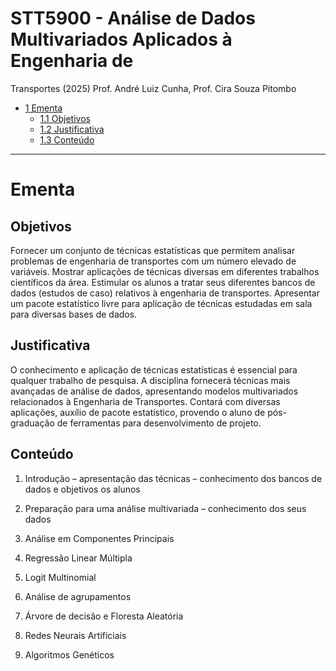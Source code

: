 # STT5900 - Análise de Dados Multivariados Aplicados à Engenharia de
Transportes (2025)
Prof. André Luiz Cunha, Prof. Cira Souza Pitombo

- [<span class="toc-section-number">1</span> Ementa](#ementa)
  - [<span class="toc-section-number">1.1</span> Objetivos](#objetivos)
  - [<span class="toc-section-number">1.2</span>
    Justificativa](#justificativa)
  - [<span class="toc-section-number">1.3</span> Conteúdo](#conteúdo)

------------------------------------------------------------------------

# Ementa

## Objetivos

Fornecer um conjunto de técnicas estatísticas que permitem analisar
problemas de engenharia de transportes com um número elevado de
variáveis. Mostrar aplicações de técnicas diversas em diferentes
trabalhos científicos da área. Estimular os alunos a tratar seus
diferentes bancos de dados (estudos de caso) relativos à engenharia de
transportes. Apresentar um pacote estatístico livre para aplicação de
técnicas estudadas em sala para diversas bases de dados.

## Justificativa

O conhecimento e aplicação de técnicas estatísticas é essencial para
qualquer trabalho de pesquisa. A disciplina fornecerá técnicas mais
avançadas de análise de dados, apresentando modelos multivariados
relacionados à Engenharia de Transportes. Contará com diversas
aplicações, auxílio de pacote estatístico, provendo o aluno de
pós-graduação de ferramentas para desenvolvimento de projeto.

## Conteúdo

1.  Introdução – apresentação das técnicas – conhecimento dos bancos de
    dados e objetivos os alunos

2.  Preparação para uma análise multivariada – conhecimento dos seus
    dados

3.  Análise em Componentes Principais

4.  Regressão Linear Múltipla

5.  Logit Multinomial

6.  Análise de agrupamentos

7.  Árvore de decisão e Floresta Aleatória

8.  Redes Neurais Artificiais

9.  Algoritmos Genéticos
